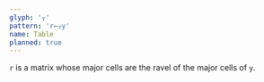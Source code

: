 ```yaml
---
glyph: '⍪'
pattern: 'r←⍪y'
name: Table
planned: true
---
```


`r` is a matrix whose major cells are the ravel of the major cells of `y`.